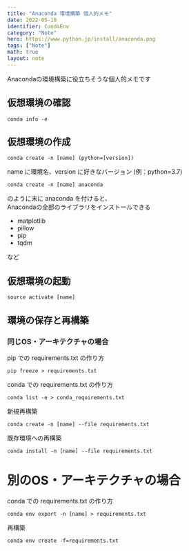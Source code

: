```yaml
---
title: "Anaconda 環境構築 個人的メモ"
date: 2022-05-10
identifier: CondaEnv
category: "Note"
hero: https://www.python.jp/install/anaconda.png
tags: ["Note"]
math: true
layout: note
---
```

Anacondaの環境構築に役立ちそうな個人的メモです

<!--more-->
## 仮想環境の確認

```
conda info -e
```

## 仮想環境の作成

```
conda create -n [name] (python=[version])
```

name に環境名、version に好きなバージョン (例：python=3.7)

```
conda create -n [name] anaconda
```
のように末に anaconda を付けると、  
Anacondaの全部のライブラリをインストールできる

- matplotlib
- pillow
- pip
- tqdm

など

## 仮想環境の起動

```
source activate [name]
```

## 環境の保存と再構築
### 同じOS・アーキテクチャの場合

pip での requirements.txt の作り方
```
pip freeze > requirements.txt
```

conda での requirements.txt の作り方
```
conda list -e > conda_requirements.txt
```

新規再構築
```
conda create -n [name] --file requirements.txt
```

既存環境への再構築
```
conda install -n [name] --file requirements.txt
```

# 別のOS・アーキテクチャの場合

conda での requirements.txt の作り方
```
conda env export -n [name] > requirements.txt
```

再構築
```
conda env create -f=requirements.txt
```